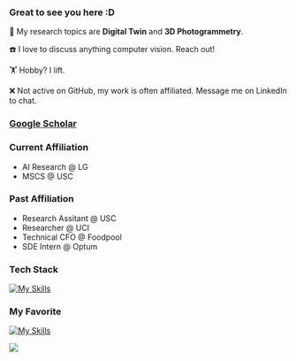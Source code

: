 ### Great to see you here :D

🚪 My research topics are **Digital Twin** and **3D Photogrammetry**.

☎️ I love to discuss anything computer vision. Reach out!

🏋️ Hobby? I lift.

❌ Not active on GitHub, my work is often affiliated. Message me on LinkedIn to chat.

### [Google Scholar](https://scholar.google.com/citations?user=O92eoikAAAAJ&hl=en)

### Current Affiliation
- AI Research @ LG
- MSCS @ USC

### Past Affiliation
- Research Assitant @ USC
- Researcher @ UCI
- Technical CFO @ Foodpool
- SDE Intern @ Optum

### Tech Stack
[![My Skills](https://skillicons.dev/icons?i=py,pytorch,tensorflow,opencv,threejs,cpp,c,docker,cmake,bash,r,rust,mongodb,firebase,aws,mysql,express,nodejs,html,js)](https://skillicons.dev)

### My Favorite
[![My Skills](https://skillicons.dev/icons?i=ubuntu,obsidian,vscode,sublime,github,gitlab,stackoverflow,latex)](https://skillicons.dev)

![](https://komarev.com/ghpvc/?username=shbyun080&style=plastic&color=red&label=views&abbreviated=true)
